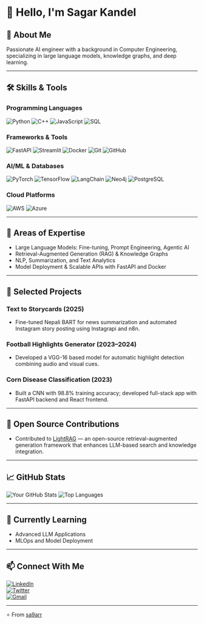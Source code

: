 # 👋 Hello, I'm Sagar Kandel

## 🤖 About Me
Passionate AI engineer with a background in Computer Engineering, specializing in large language models, knowledge graphs, and deep learning. 

---

## 🛠️ Skills & Tools

### Programming Languages
![Python](https://img.shields.io/badge/Python-3776AB?style=for-the-badge&logo=python&logoColor=white)
![C++](https://img.shields.io/badge/C++-00599C?style=for-the-badge&logo=c%2B%2B&logoColor=white)
![JavaScript](https://img.shields.io/badge/JavaScript-F7DF1E?style=for-the-badge&logo=javascript&logoColor=black)
![SQL](https://img.shields.io/badge/SQL-4479A1?style=for-the-badge&logo=mysql&logoColor=white)

### Frameworks & Tools
![FastAPI](https://img.shields.io/badge/FastAPI-009688?style=for-the-badge&logo=fastapi&logoColor=white)
![Streamlit](https://img.shields.io/badge/Streamlit-FF4B4B?style=for-the-badge&logo=streamlit&logoColor=white)
![Docker](https://img.shields.io/badge/Docker-2496ED?style=for-the-badge&logo=docker&logoColor=white)
![Git](https://img.shields.io/badge/Git-F05032?style=for-the-badge&logo=git&logoColor=white)
![GitHub](https://img.shields.io/badge/GitHub-181717?style=for-the-badge&logo=github&logoColor=white)

### AI/ML & Databases
![PyTorch](https://img.shields.io/badge/PyTorch-EE4C2C?style=for-the-badge&logo=pytorch&logoColor=white)
![TensorFlow](https://img.shields.io/badge/TensorFlow-FF6F00?style=for-the-badge&logo=tensorflow&logoColor=white)
![LangChain](https://img.shields.io/badge/LangChain-3A99D8?style=for-the-badge&logo=python&logoColor=white)
![Neo4j](https://img.shields.io/badge/Neo4j-008CC1?style=for-the-badge&logo=neo4j&logoColor=white)
![PostgreSQL](https://img.shields.io/badge/PostgreSQL-316192?style=for-the-badge&logo=postgresql&logoColor=white)

### Cloud Platforms
![AWS](https://img.shields.io/badge/AWS-232F3E?style=for-the-badge&logo=amazon-aws&logoColor=white)
![Azure](https://img.shields.io/badge/Microsoft_Azure-0078D4?style=for-the-badge&logo=microsoft-azure&logoColor=white)

---

## 🔬 Areas of Expertise
- Large Language Models: Fine-tuning, Prompt Engineering, Agentic AI
- Retrieval-Augmented Generation (RAG) & Knowledge Graphs
- NLP, Summarization, and Text Analytics
- Model Deployment & Scalable APIs with FastAPI and Docker

---

## 🚀 Selected Projects

### Text to Storycards (2025)
- Fine-tuned Nepali BART for news summarization and automated Instagram story posting using Instagrapi and n8n.

### Football Highlights Generator (2023–2024)
- Developed a VGG-16 based model for automatic highlight detection combining audio and visual cues.

### Corn Disease Classification (2023)
- Built a CNN with 98.8\% training accuracy; developed full-stack app with FastAPI backend and React frontend.

---
## 🌟 Open Source Contributions
- Contributed to [LightRAG](https://github.com/HKUDS/LightRAG/commits?author=sa9arr) — an open-source retrieval-augmented generation framework that enhances LLM-based search and knowledge integration.
---
## 📈 GitHub Stats
![Your GitHub Stats](https://github-readme-stats.vercel.app/api?username=sa9arr&show_icons=true&theme=dark)
![Top Languages](https://github-readme-stats.vercel.app/api/top-langs/?username=sa9arr&layout=compact&theme=dark)

---

## 🌱 Currently Learning
- Advanced LLM Applications  
- MLOps and Model Deployment

---

## 📫 Connect With Me
[![LinkedIn](https://img.shields.io/badge/LinkedIn-0077B5?style=for-the-badge&logo=linkedin&logoColor=white)](https://linkedin.com/in/sagar-kandel)  
[![Twitter](https://img.shields.io/badge/Twitter-1DA1F2?style=for-the-badge&logo=twitter&logoColor=white)](https://x.com/sagarkdl9)  
[![Gmail](https://img.shields.io/badge/Gmail-D14836?style=for-the-badge&logo=gmail&logoColor=white)](mailto:sagarkandel909@gmail.com)

---

⭐️ From [sa9arr](https://github.com/sa9arr)
